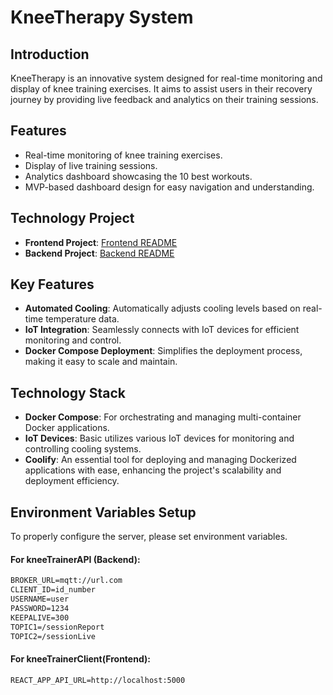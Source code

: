 # KneeTherapy System

## Introduction
KneeTherapy is an innovative system designed for real-time monitoring and display of knee training exercises. It aims to assist users in their recovery journey by providing live feedback and analytics on their training sessions.

## Features
- Real-time monitoring of knee training exercises.
- Display of live training sessions.
- Analytics dashboard showcasing the 10 best workouts.
- MVP-based dashboard design for easy navigation and understanding.

## Technology Project
- **Frontend Project**: [Frontend README](./webIOTReactFront/README.md)
- **Backend Project**: [Backend README](./webIOTServerExpressJS/README.md)

## Key Features
- **Automated Cooling**: Automatically adjusts cooling levels based on real-time temperature data.
- **IoT Integration**: Seamlessly connects with IoT devices for efficient monitoring and control.
- **Docker Compose Deployment**: Simplifies the deployment process, making it easy to scale and maintain.

## Technology Stack
- **Docker Compose**: For orchestrating and managing multi-container Docker applications.
- **IoT Devices**: Basic utilizes various IoT devices for monitoring and controlling cooling systems.
- **Coolify**: An essential tool for deploying and managing Dockerized applications with ease, enhancing the project's scalability and deployment efficiency.

## Environment Variables Setup
To properly configure the server, please set environment variables.

#### For kneeTrainerAPI (Backend):
```markdown
BROKER_URL=mqtt://url.com
CLIENT_ID=id_number
USERNAME=user
PASSWORD=1234
KEEPALIVE=300
TOPIC1=/sessionReport
TOPIC2=/sessionLive
```

#### For kneeTrainerClient(Frontend):
```markdown
REACT_APP_API_URL=http://localhost:5000
```

